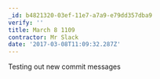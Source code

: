 ```yaml
---
_id: b4821320-03ef-11e7-a7a9-e79dd357dba9
verify: ''
title: March 8 1109
contractor: Mr Slack
date: '2017-03-08T11:09:32.287Z'
---
```

Testing out new commit messages
